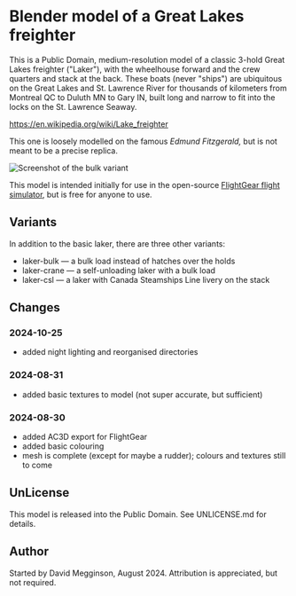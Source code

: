 Blender model of a Great Lakes freighter
========================================
This is a Public Domain, medium-resolution model of a classic 3-hold Great Lakes freighter ("Laker"), with the wheelhouse forward and the crew quarters and stack at the back.  These boats (never "ships") are ubiquitous on the Great Lakes and St. Lawrence River for thousands of kilometers from Montreal QC to Duluth MN to Gary IN, built long and narrow to fit into the locks on the St. Lawrence Seaway.

https://en.wikipedia.org/wiki/Lake_freighter

This one is loosely modelled on the famous _Edmund Fitzgerald,_ but is not meant to be a precise replica.

![Screenshot of the bulk variant](screenshot.png)

This model is intended initially for use in the open-source [FlightGear flight simulator](https://flightgear.org), but is free for anyone to use.


## Variants

In addition to the basic laker, there are three other variants:

- laker-bulk — a bulk load instead of hatches over the holds
- laker-crane — a self-unloading laker with a bulk load
- laker-csl — a laker with Canada Steamships Line livery on the stack


## Changes

### 2024-10-25

- added night lighting and reorganised directories

### 2024-08-31

- added basic textures to model (not super accurate, but sufficient)

### 2024-08-30

- added AC3D export for FlightGear
- added basic colouring
- mesh is complete (except for maybe a rudder); colours and textures still to come


## UnLicense

This model is released into the Public Domain. See UNLICENSE.md for details.


## Author

Started by David Megginson, August 2024.  Attribution is appreciated, but not required.
